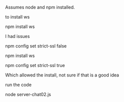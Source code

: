 Assumes node and npm installed.



to install ws 

npm install ws

I had issues 


npm config set strict-ssl false

npm install ws

npm config set strict-ssl true

Which allowed the install, not sure if that is a good idea

run the code 

node server-chat02.js
